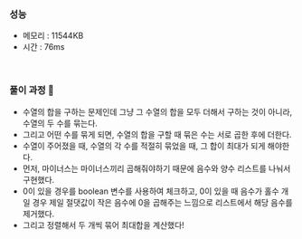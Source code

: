 ### 성능
- 메모리 : 11544KB
- 시간 : 76ms

<br/>


### 풀이 과정 👀 
- 수열의 합을 구하는 문제인데 그냥 그 수열의 합을 모두 더해서 구하는 것이 아니라, 수열의 두 수를 묶는다.
- 그리고 어떤 수를 묶게 되면, 수열의 합을 구할 때 묶은 수는 서로 곱한 후에 더한다.
- 수열이 주어졌을 때, 수열의 각 수를 적절히 묶었을 때, 그 합이 최대가 되게 해야한다.
- 먼저, 마이너스는 마이너스끼리 곱해줘야하기 때문에 음수와 양수 리스트를 나눠서 구현했다.
- 0이 있을 경우를 boolean 변수를 사용하여 체크하고, 0이 있을 때 음수가 홀수 개일 경우 제일 절댓값이 작은 음수에 0을 곱해주는 느낌으로 리스트에서 해당 음수를 제거했다.
- 그리고 정렬해서 두 개씩 묶어 최대합을 계산했다!
